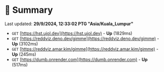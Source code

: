 # 📖 Summary
Last updated: **29/9/2024, 12:33:02 PTG "Asia/Kuala_Lumpur"**

- `GET` [https://hst.ujol.dev](https://hst.ujol.dev) - **Up** (1829ms)
- `GET` [https://reddviz.deno.dev/gimme](https://reddviz.deno.dev/gimme) - **Up** (3102ms)
- `GET` [https://reddviz.amar.kim/gimme](https://reddviz.amar.kim/gimme) - **Up** (245ms)
- `GET` [https://dumb.onrender.com](https://dumb.onrender.com) - **Up** (517ms)
